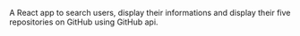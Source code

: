 A React app to search users, display their informations and display their five repositories on GitHub using GitHub api.
